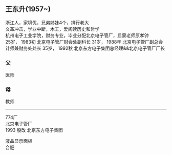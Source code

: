 ## 王东升(1957~)
浙江人，家境优，兄弟姊妹4个，排行老大   
文革冲击，学业中断，木工，爱阅读历史和哲学    
杭州电子工业学院，财务专业，毕业分配北京电子管厂，启蒙老师原孝钟   
25岁， 1983初  北京电子管厂财会处副科长
31岁， 1988年  北京电子管厂副总会计师兼财务处处长
35岁， 1992秋  北京东方电子集团总经理&&北京电子管厂厂长
### 父
医师
### 母
教师
___


774厂    
北京电子管厂  
1993 股改   北京东方电子集团    

   
液晶显示面板    
合肥    
